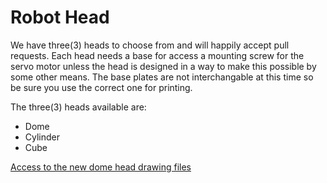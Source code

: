 # Robot Head

We have three(3) heads to choose from and will happily accept pull requests. Each head needs a base for access a mounting screw for the servo motor unless the head is designed in a way to make this possible by some other means. The base plates are not interchangable at this time so be sure you use the correct one for printing.

The three(3) heads available are:

- Dome
- Cylinder
- Cube

[Access to the new dome head drawing files](https://cad.onshape.com/documents/158fb3dfc5701f91085ef3fd/w/01a8117f1ab3d4d8ab7ec99b/e/b4f419f78bd5a0bbe3e77b7d)
